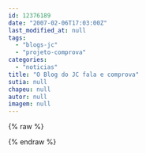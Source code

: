 ```yaml
---
id: 12376189
date: "2007-02-06T17:03:00Z"
last_modified_at: null
tags:
  - "blogs-jc"
  - "projeto-comprova"
categories:
  - "noticias"
title: "O Blog do JC fala e comprova"
sutia: null
chapeu: null
autor: null
imagem: null
---
```

{% raw %}
<p> </p>
{% endraw %}